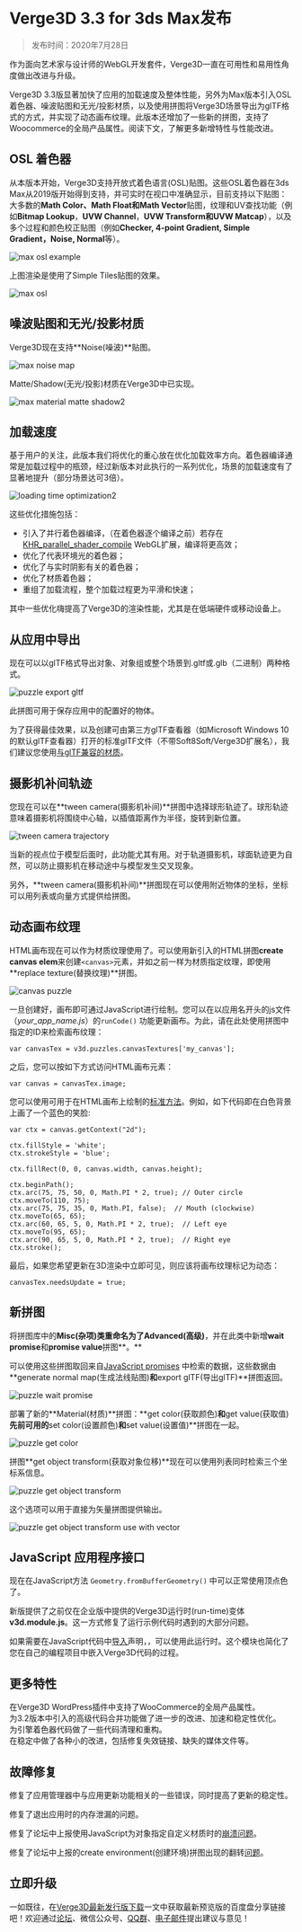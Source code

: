 # Verge3D 3.3 for 3ds Max发布

> 发布时间：2020年7月28日

作为面向艺术家与设计师的WebGL开发套件，Verge3D一直在可用性和易用性角度做出改进与升级。

Verge3D 3.3版显著加快了应用的加载速度及整体性能，另外为Max版本引入OSL着色器、噪波贴图和无光/投影材质，以及使用拼图将Verge3D场景导出为glTF格式的方式，并实现了动态画布纹理。此版本还增加了一些新的拼图，支持了Woocommerce的全局产品属性。阅读下文，了解更多新增特性与性能改进。

## OSL 着色器

从本版本开始，Verge3D支持开放式着色语言(OSL)贴图。这些OSL着色器在3ds Max从2019版开始得到支持，并可实时在视口中准确显示，目前支持以下贴图：大多数的**Math Color、Math Float和Math Vector**贴图，纹理和UV查找功能（例如**Bitmap Lookup**，**UVW Channel**，**UVW Transform和UVW Matcap**），以及多个过程和颜色校正贴图（例如**Checker, 4-point Gradient, Simple Gradient，Noise, Normal**等）。

![max osl example](https://cdn.funjoy.tech/web/blog/max-osl-example.jpg)

上图渲染是使用了Simple Tiles贴图的效果。

![max osl](https://cdn.funjoy.tech/web/blog/max-osl.jpg)

## 噪波贴图和无光/投影材质

Verge3D现在支持**Noise(噪波)**贴图。

![max noise map](https://cdn.funjoy.tech/web/blog/max-noise-map.jpg)

Matte/Shadow(无光/投影)材质在Verge3D中已实现。

![max material matte shadow2](https://cdn.funjoy.tech/web/blog/max-material-matte-shadow2.jpg)

## 加载速度

基于用户的关注，此版本我们将优化的重心放在优化加载效率方向。着色器编译通常是加载过程中的瓶颈，经过新版本对此执行的一系列优化，场景的加载速度有了显著地提升（部分场景达可3倍）。

![loading time optimization2](https://cdn.funjoy.tech/web/blog/loading-time-optimization2-1024x576.jpg)

这些优化措施包括：

- 引入了并行着色器编译，（在着色器逐个编译之前）若存在[KHR_parallel_shader_compile](https://www.khronos.org/registry/webgl/extensions/KHR_parallel_shader_compile/) WebGL扩展，编译将更高效；
- 优化了代表环境光的着色器；
- 优化了与实时阴影有关的着色器；
- 优化了材质着色器；
- 重组了加载流程，整个加载过程更为平滑和快速；

其中一些优化嗨提高了Verge3D的渲染性能，尤其是在低端硬件或移动设备上。

## 从应用中导出

现在可以以glTF格式导出对象、对象组或整个场景到.gltf或.glb（二进制）两种格式。

![puzzle export gltf](https://cdn.funjoy.tech/web/blog/puzzle-export-gltf.jpg)

此拼图可用于保存应用中的配置好的物体。

为了获得最佳效果，以及创建可由第三方glTF查看器（如Microsoft Windows 10的默认glTF查看器）打开的标准glTF文件（不带Soft8Soft/Verge3D扩展名），我们建议您使用[与glTF兼容的材质](https://www.soft8soft.com/docs/manual/en/introduction/FAQ.html#gltf_materials)。

## 摄影机补间轨迹

您现在可以在**tween camera(摄影机补间)**拼图中选择球形轨迹了。球形轨迹意味着摄影机将围绕中心轴，以插值距离作为半径，旋转到新位置。

![tween camera trajectory](https://cdn.funjoy.tech/web/blog/tween-camera-trajectory.jpg)

当新的视点位于模型后面时，此功能尤其有用。对于轨道摄影机，球面轨迹更为自然，可以防止摄影机在移动途中与模型发生交叉现象。

另外，**tween camera(摄影机补间)**拼图现在可以使用附近物体的坐标，坐标可以用列表或向量方式提供给拼图。

## 动态画布纹理

HTML画布现在可以作为材质纹理使用了。可以使用新引入的HTML拼图**create canvas elem**来创建`<canvas>`元素，并如之前一样为材质指定纹理，即使用**replace texture(替换纹理)**拼图。

![canvas puzzle](https://cdn.funjoy.tech/web/blog/canvas-puzzle.jpg)

一旦创建好，画布即可通过JavaScript进行绘制。您可以在以应用名开头的js文件（*your_app_name.js*）的`runCode()` 功能更新画布。为此，请在此处使用拼图中指定的ID来检索画布纹理：

```
var canvasTex = v3d.puzzles.canvasTextures['my_canvas'];
```

之后，您可以按如下方式访问HTML画布元素：

```
var canvas = canvasTex.image;
```

您可以使用可用于在HTML画布上绘制的[标准方法](https://www.w3schools.com/graphics/canvas_reference.asp)。例如，如下代码即在白色背景上画了一个蓝色的笑脸:

```
var ctx = canvas.getContext("2d");

ctx.fillStyle = 'white';
ctx.strokeStyle = 'blue';

ctx.fillRect(0, 0, canvas.width, canvas.height);

ctx.beginPath();
ctx.arc(75, 75, 50, 0, Math.PI * 2, true); // Outer circle
ctx.moveTo(110, 75);
ctx.arc(75, 75, 35, 0, Math.PI, false);  // Mouth (clockwise)
ctx.moveTo(65, 65);
ctx.arc(60, 65, 5, 0, Math.PI * 2, true);  // Left eye
ctx.moveTo(95, 65);
ctx.arc(90, 65, 5, 0, Math.PI * 2, true);  // Right eye
ctx.stroke(); 
```

最后，如果您希望更新在3D渲染中立即可见，则应该将画布纹理标记为动态：

```
canvasTex.needsUpdate = true;
```

## 新拼图

将拼图库中的**Misc(杂项)**类重命名为了**Advanced(高级)**，并在此类中新增**wait promise**和**promise value**拼图**。**

可以使用这些拼图取回来自[JavaScript promises](https://developer.mozilla.org/en-US/docs/Web/JavaScript/Reference/Global_Objects/Promise) 中检索的数据，这些数据由**generate normal map(生成法线贴图)**和**export glTF(导出glTF)**拼图返回。

![puzzle wait promise](https://cdn.funjoy.tech/web/blog/puzzle-wait-promise.jpg)

部署了新的**Material(材质)**拼图：**get color(获取颜色)**和**get value(获取值)**先前可用的**set color(设置颜色)**和**set value(设置值)**拼图在一起。

![puzzle get color](https://cdn.funjoy.tech/web/blog/puzzle-get-color.jpg)

拼图**get object transform(获取对象位移)**现在可以使用列表同时检索三个坐标系信息。

![puzzle get object transform](https://cdn.funjoy.tech/web/blog/puzzle-get-object-transform.jpg)

这个选项可以用于直接为矢量拼图提供输出。

![puzzle get object transform use with vector](https://cdn.funjoy.tech/web/blog/puzzle-get-object-transform-use-with-vector.jpg)

## JavaScript 应用程序接口

现在在JavaScript方法 `Geometry.fromBufferGeometry()` 中可以正常使用顶点色了。

新版提供了之前仅在企业版中提供的Verge3D运行时(run-time)变体**v3d.module.js**。这一方式修复了运行示例代码时遇到的大部分问题。

如果需要在JavaScript代码中[导入](https://developer.mozilla.org/en-US/docs/Web/JavaScript/Reference/Statements/import)声明，，可以使用此运行时。这个模块也简化了您在自己的编程项目中嵌入Verge3D代码的过程。



## 更多特性

在Verge3D WordPress插件中支持了WooCommerce的全局产品属性。  
为3.2版本中引入的高级代码合并功能做了进一步的改进、加速和稳定性优化。  
为引擎着色器代码做了一些代码清理和重构。  
在稳定中做了各种小的改进，包括修复失效链接、缺失的媒体文件等。


## 故障修复

修复了应用管理器中与应用更新功能相关的一些错误，同时提高了更新的稳定性。

修复了退出应用时的内存泄漏的问题。

修复了论坛中上报使用JavaScript为对象指定自定义材质时的[崩溃问题](https://www.soft8soft.com/topic/cannot-read-property-dispose-of-null/)。

修复了论坛中上报的create environment(创建环境)拼图出现的翻转[问题](https://www.soft8soft.com/topic/create-environment-puzzle-issuewrong-direction-of-the-background-texture/)。



## 立即升级

一如既往，在[Verge3D最新发行版下载](https://mp.weixin.qq.com/s/K-AWZ8smyOUt1pm0lgmpzQ)一文中获取最新预览版的百度盘分享链接吧！欢迎通过[论坛](https://www.soft8soft.com/forums/)、微信公众号、[QQ群](https://shang.qq.com/wpa/qunwpa?idkey=c31cf6597f3ed7ce68bd47aba6bba23049bf973ac6acc59b0a5a7d1bd933b3ea)、[电子邮件](mailto:verge3d@funjoy.tech)提出建议与意见！


